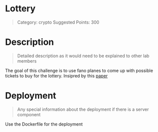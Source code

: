 # Lottery

> Category: crypto
> Suggested Points: 300

# Description
> Detailed description as it would need to be explained to other lab members

The goal of this challenge is to use fano planes to come up with possible tickets to buy for the lottery. Insipred by this [paper](https://arxiv.org/pdf/2307.12430.pdf)

# Deployment
> Any special information about the deployment if there is a server component

Use the Dockerfile for the deployment

